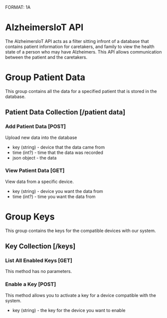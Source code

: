 FORMAT: 1A

# AlzheimersIoT API

The AlzheimersIoT API acts as a filter sitting infront of a database that contains patient information for caretakers, and family to view the health state of a person who may have Alzheimers. This API allows communication between the patient and the caretakers.

# Group Patient Data

This group contains all the data for a specified patient that is stored in the database.

## Patient Data Collection [/patient data]

### Add Patient Data [POST]

Upload new data into the database

+ key (string) - device that the data came from
+ time (int?) - time that the data was recorded
+ json object - the data

### View Patient Data [GET]

View data from a specific device.

+ key (string) - device you want the data from
+ time (int?) - time you want the data from

# Group Keys

This group contains the keys for the compatible devices with our system.

## Key Collection [/keys]

### List All Enabled Keys [GET]

This method has no parameters.

### Enable a Key [POST]

This method allows you to activate a key for a device compatible with the system.

+ key (string) - the key for the device you want to enable
